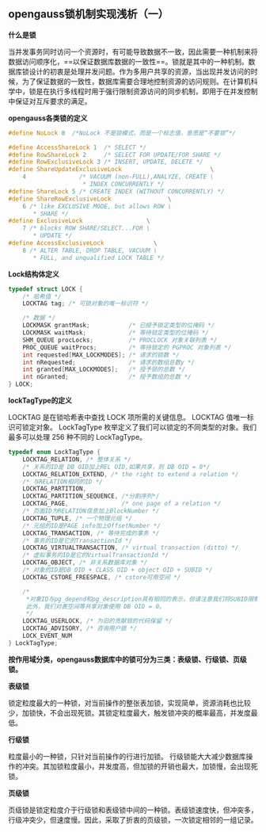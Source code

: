 ## opengauss锁机制实现浅析（一）



**什么是锁**

当并发事务同时访问一个资源时，有可能导致数据不一致，因此需要一种机制来将数据访问顺序化，==以保证数据库数据的一致性==。锁就是其中的一种机制。数据库锁设计的初衷是处理并发问题。作为多用户共享的资源，当出现并发访问的时候，为了保证数据的一致性，数据库需要合理地控制资源的访问规则。在计算机科学中，锁是在执行多线程时用于强行限制资源访问的同步机制，即用于在并发控制中保证对互斥要求的满足。



**opengauss各类锁的定义**

```c++
#define NoLock 0  /*NoLock 不是锁模式，而是一个标志值，意思是“不要锁”*/

#define AccessShareLock 1  /* SELECT */
#define RowShareLock 2     /* SELECT FOR UPDATE/FOR SHARE */
#define RowExclusiveLock 3 /* INSERT, UPDATE, DELETE */
#define ShareUpdateExclusiveLock                         \
    4               /* VACUUM (non-FULL),ANALYZE, CREATE \
                     * INDEX CONCURRENTLY */
#define ShareLock 5 /* CREATE INDEX (WITHOUT CONCURRENTLY) */
#define ShareRowExclusiveLock                \
    6 /* like EXCLUSIVE MODE, but allows ROW \
       * SHARE */
#define ExclusiveLock                  \
    7 /* blocks ROW SHARE/SELECT...FOR \
       * UPDATE */
#define AccessExclusiveLock              \
    8 /* ALTER TABLE, DROP TABLE, VACUUM \
       * FULL, and unqualified LOCK TABLE */
```



**Lock结构体定义**

```c++
typedef struct LOCK {
    /* 哈希值 */
    LOCKTAG tag; /* 可锁对象的唯一标识符 */

    /* 数据 */
    LOCKMASK grantMask;           /* 已授予锁定类型的位掩码 */
    LOCKMASK waitMask;            /* 等待锁定类型的位掩码 */
    SHM_QUEUE procLocks;          /* PROCLOCK 对象关联列表 */
    PROC_QUEUE waitProcs;         /* 等待锁定的 PGPROC 对象列表 */
    int requested[MAX_LOCKMODES]; /* 请求的锁数 */
    int nRequested;               /* 请求的数组总数y */
    int granted[MAX_LOCKMODES];   /* 授予锁的总数 */
    int nGranted;                 /* 授予数组的总数 */
} LOCK;
```



**lockTagType的定义**

LOCKTAG 是在锁哈希表中查找 LOCK 项所需的关键信息。 LOCKTAG 值唯一标识可锁定对象。 LockTagType 枚举定义了我们可以锁定的不同类型的对象。我们最多可以处理 256 种不同的 LockTagType。

```c++
typedef enum LockTagType {
    LOCKTAG_RELATION, /* 整体关系 */
    /* 关系的ID是 DB OID加上REL OID,如果共享，则 DB OID = 0*/
    LOCKTAG_RELATION_EXTEND, /* the right to extend a relation */
    /* 与RELATION相同的ID */
    LOCKTAG_PARTITION,          
    LOCKTAG_PARTITION_SEQUENCE, /*分割序列*/
    LOCKTAG_PAGE,               /* one page of a relation */
    /* 页面ID为RELATION信息加上BlockNumber */
    LOCKTAG_TUPLE, /* 一个物理元组 */
    /* 元组的ID是PAGE info加上OffsetNumber */
    LOCKTAG_TRANSACTION, /* 等待完成的事务 */
    /* 事务的ID是它的TransactionId */
    LOCKTAG_VIRTUALTRANSACTION, /* virtual transaction (ditto) */
    /* 虚拟事务的ID是它的VirtualTransactionId */
    LOCKTAG_OBJECT, /* 非关系数据库对象 */
    /* 对象的ID是DB OID + CLASS OID + object OID + SUBID */
    LOCKTAG_CSTORE_FREESPACE, /* cstore可用空间 */

    /*
     *对象ID与pg_depend和pg_description具有相同的表示，但请注意我们将SUBID限制为16位。
     此外，我们对表空间等共享对象使用 DB OID = 0。
     */
    LOCKTAG_USERLOCK, /* 为旧的贡献锁的代码保留 */
    LOCKTAG_ADVISORY, /* 咨询用户锁 */
    LOCK_EVENT_NUM
} LockTagType;
```



**按作用域分类，opengauss数据库中的锁可分为三类：表级锁、行级锁、页级锁。**



**表级锁**

锁定粒度最大的一种锁，对当前操作的整张表加锁，实现简单，资源消耗也比较少，加锁快，不会出现死锁。其锁定粒度最大，触发锁冲突的概率最高，并发度最低。

**行级锁**

粒度最小的一种锁，只针对当前操作的行进行加锁。 行级锁能大大减少数据库操作的冲突。其加锁粒度最小，并发度高，但加锁的开销也最大，加锁慢，会出现死锁。

**页级锁**

页级锁是锁定粒度介于行级锁和表级锁中间的一种锁。表级锁速度快，但冲突多，行级冲突少，但速度慢。因此，采取了折衷的页级锁，一次锁定相邻的一组记录。







